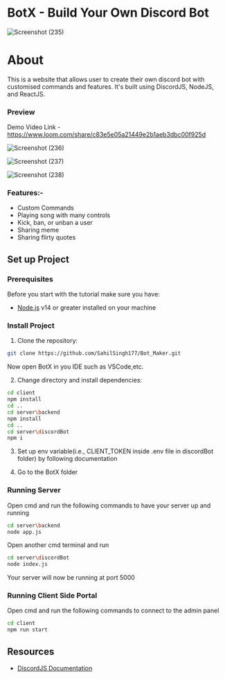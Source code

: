 # BotX - Build Your Own Discord Bot
![Screenshot (235)](https://user-images.githubusercontent.com/96344003/199884275-6227406a-6908-4111-9f00-2e6a684c83a4.png)

# About
This is a website that allows user to create their own discord bot with customised commands and features. It's built using DiscordJS, NodeJS, and ReactJS.

### Preview

Demo Video Link - https://www.loom.com/share/c83e5e05a21449e2b1aeb3dbc00f925d

![Screenshot (236)](https://user-images.githubusercontent.com/96344003/199884310-9a53b570-6a9d-4994-9e6b-15bf390aa1b9.png)

![Screenshot (237)](https://user-images.githubusercontent.com/96344003/199884323-a26939f7-cde1-4d23-bd7f-024eeff29757.png)

![Screenshot (238)](https://user-images.githubusercontent.com/96344003/199884329-3580a808-5589-4c67-9534-0beb95dc588b.png)

### Features:-
- Custom Commands
- Playing song with many controls
- Kick, ban, or unban a user
- Sharing meme
- Sharing flirty quotes

## Set up Project
### Prerequisites
Before you start with the tutorial make sure you have:

- [Node.js](https://nodejs.org/en/) v14 or greater installed on your machine

### Install Project
1. Clone the repository:
```bash
git clone https://github.com/SahilSingh177/Bot_Maker.git
```
Now open BotX in you IDE such as VSCode,etc.

2. Change directory and install dependencies:
```bash
cd client
npm install
cd ..
cd server\backend
npm install
cd ..
cd server\discordBot
npm i
```

3. Set up env variable(i.e., CLIENT_TOKEN inside .env file in discordBot folder) by following documentation

4. Go to the BotX folder

### Running Server

Open cmd and run the following commands to have your server up and running

```bash
cd server\backend
node app.js
```

Open another cmd terminal and run
```bash
cd server\discordBot
node index.js
```

Your server will now be running at port 5000

### Running Client Side Portal

Open cmd and run the following commands to connect to the admin panel

```bash
cd client
npm run start
```
## Resources
- [DiscordJS Documentation](https://discordjs.guide/oauth2/#a-quick-example)
